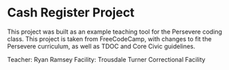 # Cash Register Project

This project was built as an example teaching tool for the Persevere coding class. 
This project is taken from FreeCodeCamp, with changes to fit the Persevere curriculum, as well as TDOC and Core Civic guidelines.

Teacher: Ryan Ramsey
Facility: Trousdale Turner Correctional Facility
